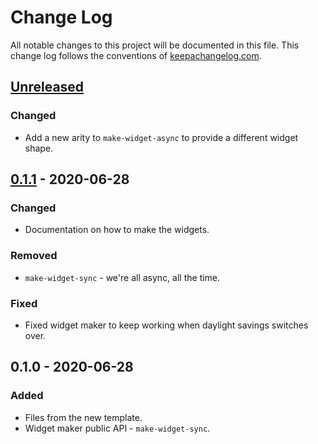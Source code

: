 # Change Log
All notable changes to this project will be documented in this file. This change log follows the conventions of [keepachangelog.com](http://keepachangelog.com/).

## [Unreleased]
### Changed
- Add a new arity to `make-widget-async` to provide a different widget shape.

## [0.1.1] - 2020-06-28
### Changed
- Documentation on how to make the widgets.

### Removed
- `make-widget-sync` - we're all async, all the time.

### Fixed
- Fixed widget maker to keep working when daylight savings switches over.

## 0.1.0 - 2020-06-28
### Added
- Files from the new template.
- Widget maker public API - `make-widget-sync`.

[Unreleased]: https://github.com/your-name/clojure-problems/compare/0.1.1...HEAD
[0.1.1]: https://github.com/your-name/clojure-problems/compare/0.1.0...0.1.1
